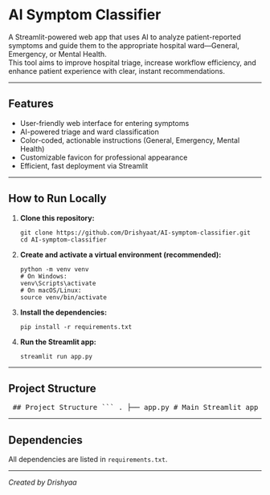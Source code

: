 # AI Symptom Classifier

A Streamlit-powered web app that uses AI to analyze patient-reported symptoms and guide them to the appropriate hospital ward—General, Emergency, or Mental Health.  
This tool aims to improve hospital triage, increase workflow efficiency, and enhance patient experience with clear, instant recommendations.

---

## Features

- User-friendly web interface for entering symptoms
- AI-powered triage and ward classification
- Color-coded, actionable instructions (General, Emergency, Mental Health)
- Customizable favicon for professional appearance
- Efficient, fast deployment via Streamlit

---

## How to Run Locally

1. **Clone this repository:**
    ```
    git clone https://github.com/Drishyaat/AI-symptom-classifier.git
    cd AI-symptom-classifier
    ```

2. **Create and activate a virtual environment (recommended):**
    ```
    python -m venv venv
    # On Windows:
    venv\Scripts\activate
    # On macOS/Linux:
    source venv/bin/activate
    ```

3. **Install the dependencies:**
    ```
    pip install -r requirements.txt
    ```

4. **Run the Streamlit app:**
    ```
    streamlit run app.py
    ```

---

## Project Structure

<pre> ## Project Structure ``` . ├── app.py # Main Streamlit app ├── classifier.py # Symptom processing logic ├── favicon.png # Custom site favicon ├── requirements.txt # Python dependencies ├── README.md # Project overview and instructions └── .gitignore # Git ignore rules ``` </pre>


---

## Dependencies

All dependencies are listed in `requirements.txt`.

---



*Created by Drishyaa*
